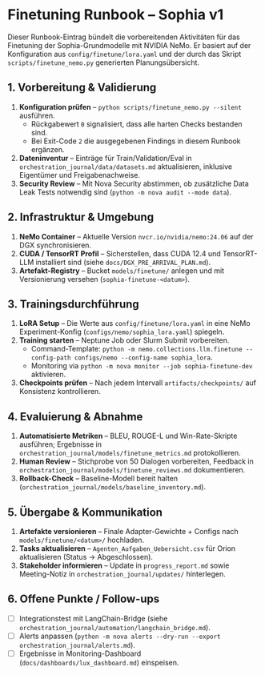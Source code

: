# Finetuning Runbook – Sophia v1

Dieser Runbook-Eintrag bündelt die vorbereitenden Aktivitäten für das
Finetuning der Sophia-Grundmodelle mit NVIDIA NeMo. Er basiert auf der
Konfiguration aus `config/finetune/lora.yaml` und der durch das Skript
`scripts/finetune_nemo.py` generierten Planungsübersicht.

## 1. Vorbereitung & Validierung

1. **Konfiguration prüfen** – `python scripts/finetune_nemo.py --silent` ausführen.
   - Rückgabewert `0` signalisiert, dass alle harten Checks bestanden sind.
   - Bei Exit-Code `2` die ausgegebenen Findings in diesem Runbook ergänzen.
2. **Dateninventur** – Einträge für Train/Validation/Eval in
   `orchestration_journal/data/datasets.md` aktualisieren, inklusive Eigentümer
   und Freigabenachweise.
3. **Security Review** – Mit Nova Security abstimmen, ob zusätzliche Data Leak
   Tests notwendig sind (`python -m nova audit --mode data`).

## 2. Infrastruktur & Umgebung

1. **NeMo Container** – Aktuelle Version `nvcr.io/nvidia/nemo:24.06` auf der DGX
   synchronisieren.
2. **CUDA / TensorRT Profil** – Sicherstellen, dass CUDA 12.4 und TensorRT-LLM
   installiert sind (siehe `docs/DGX_PRE_ARRIVAL_PLAN.md`).
3. **Artefakt-Registry** – Bucket `models/finetune/` anlegen und mit Versionierung
   versehen (`sophia-finetune-<datum>`).

## 3. Trainingsdurchführung

1. **LoRA Setup** – Die Werte aus `config/finetune/lora.yaml` in eine NeMo
   Experiment-Konfig (`configs/nemo/sophia_lora.yaml`) spiegeln.
2. **Training starten** – Neptune Job oder Slurm Submit vorbereiten.
   - Command-Template: `python -m nemo.collections.llm.finetune --config-path configs/nemo --config-name sophia_lora`.
   - Monitoring via `python -m nova monitor --job sophia-finetune-dev` aktivieren.
3. **Checkpoints prüfen** – Nach jedem Intervall `artifacts/checkpoints/` auf
   Konsistenz kontrollieren.

## 4. Evaluierung & Abnahme

1. **Automatisierte Metriken** – BLEU, ROUGE-L und Win-Rate-Skripte ausführen; Ergebnisse
   in `orchestration_journal/models/finetune_metrics.md` protokollieren.
2. **Human Review** – Stichprobe von 50 Dialogen vorbereiten, Feedback in
   `orchestration_journal/models/finetune_reviews.md` dokumentieren.
3. **Rollback-Check** – Baseline-Modell bereit halten (`orchestration_journal/models/baseline_inventory.md`).

## 5. Übergabe & Kommunikation

1. **Artefakte versionieren** – Finale Adapter-Gewichte + Configs nach
   `models/finetune/<datum>/` hochladen.
2. **Tasks aktualisieren** – `Agenten_Aufgaben_Uebersicht.csv` für Orion aktualisieren
   (Status → Abgeschlossen).
3. **Stakeholder informieren** – Update in `progress_report.md` sowie Meeting-Notiz in
   `orchestration_journal/updates/` hinterlegen.

## 6. Offene Punkte / Follow-ups

- [ ] Integrationstest mit LangChain-Bridge (siehe `orchestration_journal/automation/langchain_bridge.md`).
- [ ] Alerts anpassen (`python -m nova alerts --dry-run --export orchestration_journal/alerts.md`).
- [ ] Ergebnisse in Monitoring-Dashboard (`docs/dashboards/lux_dashboard.md`) einspeisen.
